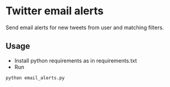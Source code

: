 # Twitter email alerts
Send email alerts for new tweets from user and matching filters.
## Usage
* Install python requirements as in requirements.txt
* Run
```bash
python email_alerts.py
```
